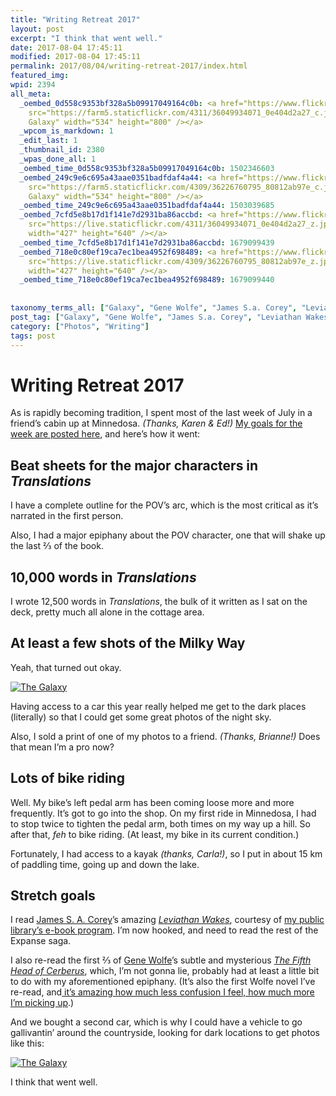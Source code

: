 ```yaml
---
title: "Writing Retreat 2017"
layout: post
excerpt: "I think that went well."
date: 2017-08-04 17:45:11
modified: 2017-08-04 17:45:11
permalink: 2017/08/04/writing-retreat-2017/index.html
featured_img: 
wpid: 2394
all_meta: 
  _oembed_0d558c9353bf328a5b09917049164c0b: <a href="https://www.flickr.com/photos/pj/36049934071/in/dateposted/"><img
    src="https://farm5.staticflickr.com/4311/36049934071_0e404d2a27_c.jpg" alt="The
    Galaxy" width="534" height="800" /></a>
  _wpcom_is_markdown: 1
  _edit_last: 1
  _thumbnail_id: 2380
  _wpas_done_all: 1
  _oembed_time_0d558c9353bf328a5b09917049164c0b: 1502346603
  _oembed_249c9e6c695a43aae0351badfdaf4a44: <a href="https://www.flickr.com/photos/pj/36226760795/in/dateposted/"><img
    src="https://farm5.staticflickr.com/4309/36226760795_80812ab97e_c.jpg" alt="The
    Galaxy" width="534" height="800" /></a>
  _oembed_time_249c9e6c695a43aae0351badfdaf4a44: 1503039685
  _oembed_7cfd5e8b17d1f141e7d2931ba86accbd: <a href="https://www.flickr.com/photos/pj/36049934071/in/dateposted/"><img
    src="https://live.staticflickr.com/4311/36049934071_0e404d2a27_z.jpg" alt="The Galaxy"
    width="427" height="640" /></a>
  _oembed_time_7cfd5e8b17d1f141e7d2931ba86accbd: 1679099439
  _oembed_718e0c80ef19ca7ec1bea4952f698489: <a href="https://www.flickr.com/photos/pj/36226760795/in/dateposted/"><img
    src="https://live.staticflickr.com/4309/36226760795_80812ab97e_z.jpg" alt="The Galaxy"
    width="427" height="640" /></a>
  _oembed_time_718e0c80ef19ca7ec1bea4952f698489: 1679099440
  
  
taxonomy_terms_all: ["Galaxy", "Gene Wolfe", "James S.a. Corey", "Leviathan Wakes", "Milky Way", "Minnedosa 2017", "Photo", "Prairiesf", "The Fifth Head Of Cerberus", "Photos", "Writing"]
post_tag: ["Galaxy", "Gene Wolfe", "James S.a. Corey", "Leviathan Wakes", "Milky Way", "Minnedosa 2017", "Photo", "Prairiesf", "The Fifth Head Of Cerberus"]
category: ["Photos", "Writing"]
tags: post
---
```


# Writing Retreat 2017

As is rapidly becoming tradition, I spent most of the last week of July in a friend’s cabin up at Minnedosa. *(Thanks, Karen &amp; Ed!)* [My goals for the week are posted here](https://patrickjohanneson.com/2017/07/23/hold-my-calls-2/), and here’s how it went:

Beat sheets for the major characters in *Translations*
------------------------------------------------------

I have a complete outline for the POV’s arc, which is the most critical as it’s narrated in the first person.

Also, I had a major epiphany about the POV character, one that will shake up the last ⅔ of the book.

10,000 words in *Translations*
------------------------------

I wrote 12,500 words in *Translations*, the bulk of it written as I sat on the deck, pretty much all alone in the cottage area.

At least a few shots of the Milky Way
-------------------------------------

Yeah, that turned out okay.

[![The Galaxy](https://live.staticflickr.com/4311/36049934071_0e404d2a27_z.jpg)](https://www.flickr.com/photos/pj/36049934071/in/dateposted/)

Having access to a car this year really helped me get to the dark places (literally) so that I could get some great photos of the night sky.

Also, I sold a print of one of my photos to a friend. *(Thanks, Brianne!)* Does that mean I’m a pro now?

Lots of bike riding
-------------------

Well. My bike’s left pedal arm has been coming loose more and more frequently. It’s got to go into the shop. On my first ride in Minnedosa, I had to stop twice to tighten the pedal arm, both times on my way up a hill. So after that, *feh* to bike riding. (At least, my bike in its current condition.)

Fortunately, I had access to a kayak *(thanks, Carla!)*, so I put in about 15 km of paddling time, going up and down the lake.

Stretch goals
-------------

I read [James S. A. Corey](http://www.jamessacorey.com/)’s amazing [*Leviathan Wakes*](http://www.jamessacorey.com/books/leviathan-wakes/), courtesy of [my public library’s e-book program](https://manitoba.libraryreserve.com). I’m now hooked, and need to read the rest of the Expanse saga.

I also re-read the first ⅔ of [Gene Wolfe](http://www.newyorker.com/books/page-turner/sci-fis-difficult-genius)’s subtle and mysterious [*The Fifth Head of Cerberus*](https://www.goodreads.com/book/show/845501.The_Fifth_Head_of_Cerberus), which, I’m not gonna lie, probably had at least a little bit to do with my aforementioned epiphany. (It’s also the first Wolfe novel I’ve re-read, and[ it’s amazing how much less confusion I feel, how much more I’m picking up](https://patrickjohanneson.com/2017/08/13/my-heads-swimming-now/).)

And we bought a second car, which is why I could have a vehicle to go gallivantin’ around the countryside, looking for dark locations to get photos like this:

[![The Galaxy](https://live.staticflickr.com/4309/36226760795_80812ab97e_z.jpg)](https://www.flickr.com/photos/pj/36226760795/in/dateposted/)

I think that went well.

<span style="border-radius: 2px; text-indent: 20px; width: auto; padding: 0px 4px 0px 0px; text-align: center; font: bold 11px/20px 'Helvetica Neue',Helvetica,sans-serif; color: #ffffff; background: #bd081c no-repeat scroll 3px 50% / 14px 14px; position: absolute; opacity: 1; z-index: 8675309; display: none; cursor: pointer;">Save</span>